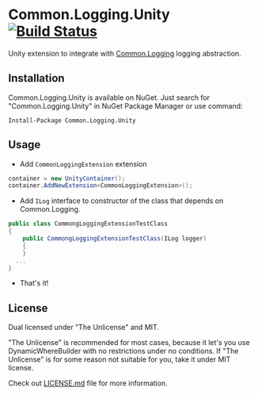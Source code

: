 # Common.Logging.Unity [![Build Status](https://travis-ci.com/mikecud/Common.Logging.Unity.svg?branch=master)](https://travis-ci.com/mikecud/Common.Logging.Unity)

Unity extension to integrate with [Common.Logging](https://github.com/net-commons/common-logging) logging abstraction.

## Installation

Common.Logging.Unity is available on NuGet. Just search for "Common.Logging.Unity" in NuGet Package Manager or use command:
```
Install-Package Common.Logging.Unity
```

## Usage

- Add `CommonLoggingExtension` extension

```C#
container = new UnityContainer();
container.AddNewExtension<CommonLoggingExtension>();
```
- Add `ILog` interface to constructor of the class that depends on Common.Logging.

```C#
public class CommongLoggingExtensionTestClass
{
    public CommongLoggingExtensionTestClass(ILog logger)
    {
    }
  ...
}
```
- That's it!

## License

Dual licensed under "The Unlicense" and MIT. 

"The Unlicense" is recommended for most cases, because it let's you use DynamicWhereBuilder with no restrictions under no conditions. If "The Unlicense" is for some reason not suitable for you, take it under MIT license. 

Check out [LICENSE.md](LICENSE.md) file for more information.